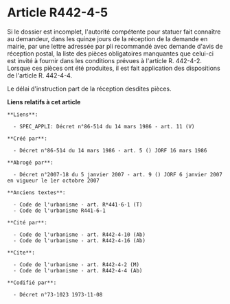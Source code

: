 # Article R442-4-5

Si le dossier est incomplet, l'autorité compétente pour statuer fait connaître au demandeur, dans les quinze jours de la
réception de la demande en mairie, par une lettre adressée par pli recommandé avec demande d'avis de réception postal, la
liste des pièces obligatoires manquantes que celui-ci est invité à fournir dans les conditions prévues à l'article R.
442-4-2. Lorsque ces pièces ont été produites, il est fait application des dispositions de l'article R. 442-4-4.

Le délai d'instruction part de la réception desdites pièces.

**Liens relatifs à cet article**

	**Liens**:

	  - SPEC_APPLI: Décret n°86-514 du 14 mars 1986 - art. 11 (V)

	**Créé par**:

	  - Décret n°86-514 du 14 mars 1986 - art. 5 () JORF 16 mars 1986

	**Abrogé par**:

	  - Décret n°2007-18 du 5 janvier 2007 - art. 9 () JORF 6 janvier 2007 en vigueur le 1er octobre 2007

	**Anciens textes**:

	  - Code de l'urbanisme - art. R*441-6-1 (T)
	  - Code de l'urbanisme R441-6-1

	**Cité par**:

	  - Code de l'urbanisme - art. R442-4-10 (Ab)
	  - Code de l'urbanisme - art. R442-4-16 (Ab)

	**Cite**:

	  - Code de l'urbanisme - art. R442-4-2 (M)
	  - Code de l'urbanisme - art. R442-4-4 (Ab)

	**Codifié par**:

	  - Décret n°73-1023 1973-11-08
